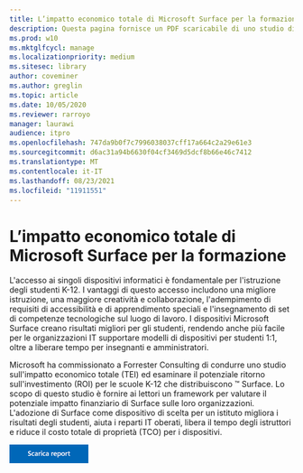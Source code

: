 ```yaml
---
title: L’impatto economico totale di Microsoft Surface per la formazione
description: Questa pagina fornisce un PDF scaricabile di uno studio di Forrester Consulting sul potenziale ritorno sull'investimento (ROI) per le scuole K-12 che distribuiscono Surface.
ms.prod: w10
ms.mktglfcycl: manage
ms.localizationpriority: medium
ms.sitesec: library
author: coveminer
ms.author: greglin
ms.topic: article
ms.date: 10/05/2020
ms.reviewer: rarroyo
manager: laurawi
audience: itpro
ms.openlocfilehash: 747da9b0f7c7996038037cff17a664c2a29e61e3
ms.sourcegitcommit: d6ac31a94b6630f04cf3469d5dcf8b66e46c7412
ms.translationtype: MT
ms.contentlocale: it-IT
ms.lasthandoff: 08/23/2021
ms.locfileid: "11911551"
---
```

# <a name="the-total-economic-impact-of-microsoft-surface-for-education"></a>L’impatto economico totale di Microsoft Surface per la formazione

L'accesso ai singoli dispositivi informatici è fondamentale per l'istruzione degli studenti K-12. I vantaggi di questo accesso includono una migliore istruzione, una maggiore creatività e collaborazione, l'adempimento di requisiti di accessibilità e di apprendimento speciali e l'insegnamento di set di competenze tecnologiche sul luogo di lavoro. I dispositivi Microsoft Surface creano risultati migliori per gli studenti, rendendo anche più facile per le organizzazioni IT supportare modelli di dispositivi per studenti 1:1, oltre a liberare tempo per insegnanti e amministratori.

Microsoft ha commissionato a Forrester Consulting di condurre uno studio sull'impatto economico totale (TEI) ed esaminare il potenziale ritorno sull'investimento (ROI) per le scuole K-12 che distribuiscono &trade; Surface. Lo scopo di questo studio è fornire ai lettori un framework per valutare il potenziale impatto finanziario di Surface sulle loro organizzazioni. L'adozione di Surface come dispositivo di scelta per un istituto migliora i risultati degli studenti, aiuta i reparti IT oberati, libera il tempo degli istruttori e riduce il costo totale di proprietà (TCO) per i dispositivi.

[![The Total Economic Impact of Microsoft Surface for Education.](./images/download-report.png)](./media/forrester-tei-microsoft-surface-for-education.pdf)



